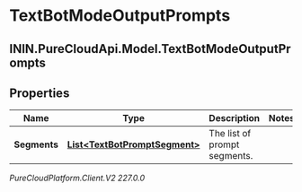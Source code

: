 # TextBotModeOutputPrompts

## ININ.PureCloudApi.Model.TextBotModeOutputPrompts

## Properties

|Name | Type | Description | Notes|
|------------ | ------------- | ------------- | -------------|
| **Segments** | [**List&lt;TextBotPromptSegment&gt;**](TextBotPromptSegment) | The list of prompt segments. | |



_PureCloudPlatform.Client.V2 227.0.0_
